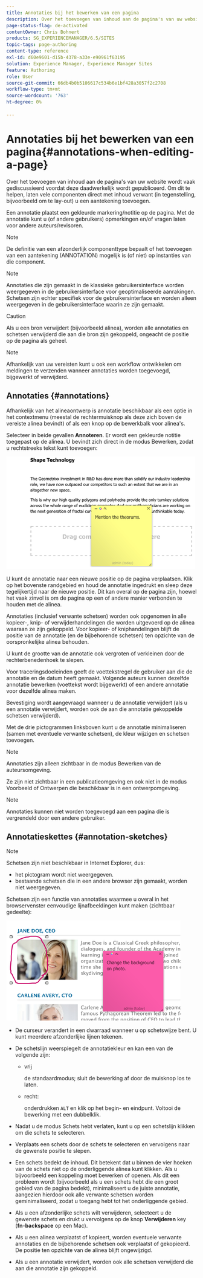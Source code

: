 ```yaml
---
title: Annotaties bij het bewerken van een pagina
description: Over het toevoegen van inhoud aan de pagina's van uw website wordt vaak gediscussieerd voordat deze daadwerkelijk wordt gepubliceerd. Om dit te helpen, laten vele componenten direct met inhoud verwant u een aantekening toevoegen.
page-status-flag: de-activated
contentOwner: Chris Bohnert
products: SG_EXPERIENCEMANAGER/6.5/SITES
topic-tags: page-authoring
content-type: reference
exl-id: d60e9601-d15b-4378-a33e-e90961f63195
solution: Experience Manager, Experience Manager Sites
feature: Authoring
role: User
source-git-commit: 66db4b0b5106617c534b6e1bf428a3057f2c2708
workflow-type: tm+mt
source-wordcount: '763'
ht-degree: 0%

---
```


# Annotaties bij het bewerken van een pagina{#annotations-when-editing-a-page}

Over het toevoegen van inhoud aan de pagina&#39;s van uw website wordt vaak gediscussieerd voordat deze daadwerkelijk wordt gepubliceerd. Om dit te helpen, laten vele componenten direct met inhoud verwant (in tegenstelling, bijvoorbeeld om te lay-out) u een aantekening toevoegen.

Een annotatie plaatst een gekleurde markering/notitie op de pagina. Met de annotatie kunt u (of andere gebruikers) opmerkingen en/of vragen laten voor andere auteurs/revisoren.

>[!NOTE]
>
>De definitie van een afzonderlijk componenttype bepaalt of het toevoegen van een aantekening (ANNOTATION) mogelijk is (of niet) op instanties van die component.

>[!NOTE]
>
>Annotaties die zijn gemaakt in de klassieke gebruikersinterface worden weergegeven in de gebruikersinterface voor geoptimaliseerde aanrakingen. Schetsen zijn echter specifiek voor de gebruikersinterface en worden alleen weergegeven in de gebruikersinterface waarin ze zijn gemaakt.

>[!CAUTION]
>
>Als u een bron verwijdert (bijvoorbeeld alinea), worden alle annotaties en schetsen verwijderd die aan die bron zijn gekoppeld, ongeacht de positie op de pagina als geheel.

>[!NOTE]
>
>Afhankelijk van uw vereisten kunt u ook een workflow ontwikkelen om meldingen te verzenden wanneer annotaties worden toegevoegd, bijgewerkt of verwijderd.

## Annotaties {#annotations}

Afhankelijk van het alineaontwerp is annotatie beschikbaar als een optie in het contextmenu (meestal de rechtermuisknop als deze zich boven de vereiste alinea bevindt) of als een knop op de bewerkbalk voor alinea&#39;s.

Selecteer in beide gevallen **Annoteren**. Er wordt een gekleurde notitie toegepast op de alinea. U bevindt zich direct in de modus Bewerken, zodat u rechtstreeks tekst kunt toevoegen:

![chlimage_1-137](assets/chlimage_1-137.png)

U kunt de annotatie naar een nieuwe positie op de pagina verplaatsen. Klik op het bovenste randgebied en houd de annotatie ingedrukt en sleep deze tegelijkertijd naar de nieuwe positie. Dit kan overal op de pagina zijn, hoewel het vaak zinvol is om de pagina op een of andere manier verbonden te houden met de alinea.

Annotaties (inclusief verwante schetsen) worden ook opgenomen in alle kopieer-, knip- of verwijderhandelingen die worden uitgevoerd op de alinea waaraan ze zijn gekoppeld. Voor kopieer- of kniphandelingen blijft de positie van de annotatie (en de bijbehorende schetsen) ten opzichte van de oorspronkelijke alinea behouden.

U kunt de grootte van de annotatie ook vergroten of verkleinen door de rechterbenedenhoek te slepen.

Voor traceringsdoeleinden geeft de voettekstregel de gebruiker aan die de annotatie en de datum heeft gemaakt. Volgende auteurs kunnen dezelfde annotatie bewerken (voettekst wordt bijgewerkt) of een andere annotatie voor dezelfde alinea maken.

Bevestiging wordt aangevraagd wanneer u de annotatie verwijdert (als u een annotatie verwijdert, worden ook de aan die annotatie gekoppelde schetsen verwijderd).

Met de drie pictogrammen linksboven kunt u de annotatie minimaliseren (samen met eventuele verwante schetsen), de kleur wijzigen en schetsen toevoegen.

>[!NOTE]
>
>Annotaties zijn alleen zichtbaar in de modus Bewerken van de auteursomgeving.
>
>Ze zijn niet zichtbaar in een publicatieomgeving en ook niet in de modus Voorbeeld of Ontwerpen die beschikbaar is in een ontwerpomgeving.

>[!NOTE]
>
>Annotaties kunnen niet worden toegevoegd aan een pagina die is vergrendeld door een andere gebruiker.

## Annotatieskettes {#annotation-sketches}

>[!NOTE]
>
>Schetsen zijn niet beschikbaar in Internet Explorer, dus:
>
>* het pictogram wordt niet weergegeven.
>* bestaande schetsen die in een andere browser zijn gemaakt, worden niet weergegeven.
>

Schetsen zijn een functie van annotaties waarmee u overal in het browservenster eenvoudige lijnafbeeldingen kunt maken (zichtbaar gedeelte):

![chlimage_1-138](assets/chlimage_1-138.png)

* De curseur verandert in een dwarraad wanneer u op schetswijze bent. U kunt meerdere afzonderlijke lijnen tekenen.
* De schetslijn weerspiegelt de annotatiekleur en kan een van de volgende zijn:

   * vrij

     de standaardmodus; sluit de bewerking af door de muisknop los te laten.

   * recht:

     onderdrukken `ALT` en klik op het begin- en eindpunt. Voltooi de bewerking met een dubbelklik.

* Nadat u de modus Schets hebt verlaten, kunt u op een schetslijn klikken om die schets te selecteren.
* Verplaats een schets door de schets te selecteren en vervolgens naar de gewenste positie te slepen.
* Een schets bedekt de inhoud. Dit betekent dat u binnen de vier hoeken van de schets niet op de onderliggende alinea kunt klikken. Als u bijvoorbeeld een koppeling moet bewerken of openen. Als dit een probleem wordt (bijvoorbeeld als u een schets hebt die een groot gebied van de pagina bedekt), minimaliseert u de juiste annotatie, aangezien hierdoor ook alle verwante schetsen worden geminimaliseerd, zodat u toegang hebt tot het onderliggende gebied.
* Als u een afzonderlijke schets wilt verwijderen, selecteert u de gewenste schets en drukt u vervolgens op de knop **Verwijderen** key (**fn**-**backspace** op een Mac).

* Als u een alinea verplaatst of kopieert, worden eventuele verwante annotaties en de bijbehorende schetsen ook verplaatst of gekopieerd. De positie ten opzichte van de alinea blijft ongewijzigd.
* Als u een annotatie verwijdert, worden ook alle schetsen verwijderd die aan die annotatie zijn gekoppeld.
